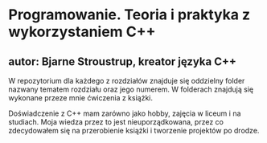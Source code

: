 # Programowanie. Teoria i praktyka z wykorzystaniem C++
## autor: Bjarne Stroustrup, kreator języka C++

W repozytorium dla każdego z rozdziałów znajduje się oddzielny folder nazwany tematem rozdziału oraz jego numerem. W folderach znajdują się wykonane przeze mnie ćwiczenia z książki.

Doświadczenie z C++ mam zarówno jako hobby, zajęcia w liceum i na studiach. Moja wiedza przez to jest nieuporządkowana, przez co zdecydowałem się na przerobienie książki i tworzenie projektów po drodze.
